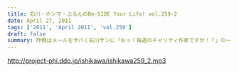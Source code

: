 ```yaml
---
title: 石川・ホンマ・ぶるんのBe-SIDE Your Life! vol.259-2
date: April 27, 2011
tags: ['2011', 'April 2011', 'vol.259']
draft: false
summary: 昨晩はメールをサバく石川サンに「おっ！毎週のチャリティ作家ですか！？」の一言に「うっせぇえ！！」と一蹴～～。そんな2011年の春です。NAMAE
---
```


http://project-phi.ddo.jp/ishikawa/ishikawa259_2.mp3